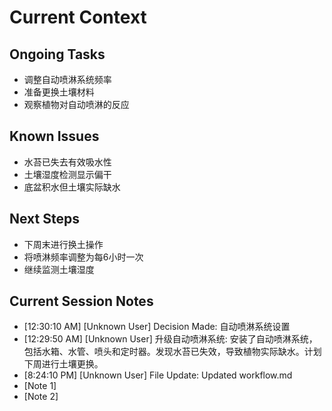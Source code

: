 # Current Context

## Ongoing Tasks

- 调整自动喷淋系统频率
- 准备更换土壤材料
- 观察植物对自动喷淋的反应
## Known Issues

- 水苔已失去有效吸水性
- 土壤湿度检测显示偏干
- 底盆积水但土壤实际缺水
## Next Steps

- 下周末进行换土操作
- 将喷淋频率调整为每6小时一次
- 继续监测土壤湿度
## Current Session Notes

- [12:30:10 AM] [Unknown User] Decision Made: 自动喷淋系统设置
- [12:29:50 AM] [Unknown User] 升级自动喷淋系统: 安装了自动喷淋系统，包括水箱、水管、喷头和定时器。发现水苔已失效，导致植物实际缺水。计划下周进行土壤更换。
- [8:24:10 PM] [Unknown User] File Update: Updated workflow.md
- [Note 1]
- [Note 2]
